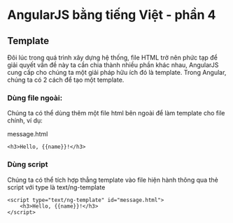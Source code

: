 # AngularJS bằng tiếng Việt - phần 4
## Template
Đôi lúc trong quá trình xây dựng hệ thống, file HTML trở nên phức tạp để giải quyết vấn đề này ta cần chia thành nhiều phần khác nhau, AngularJS cung cấp cho chúng ta một giải pháp hữu ích đó là template. Trong Angular, chúng ta có 2 cách để tạo một template.

### Dùng file ngoài:
Chúng ta có thể dùng thêm một file html bên ngoài để làm template cho file chính, ví dụ:

message.html
	
	<h3>Hello, {{name}}!</h3>

### Dùng script
Chúng ta có thể tích hợp thẳng template vào file hiện hành thông qua thẻ script với type là text/ng-template
	
	<script type="text/ng-template" id="message.html">
		<h3>Hello, {{name}}!</h3>
	</script>

	